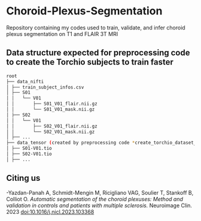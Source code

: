 # Choroid-Plexus-Segmentation
Repository containing my codes used to train, validate, and infer choroid plexus segmentation on T1 and FLAIR 3T MRI

## Data structure expected for preprocessing code to create the Torchio subjects to train faster
```bash
root
├── data_nifti
│ ├── train_subject_infos.csv
│ ├── S01
│ │   └── V01
│ │       ├── S01_V01_flair.nii.gz
│ │       └── S01_V01_mask.nii.gz
│ ├── S02
│ │   └── V01
│ │       ├── S02_V01_flair.nii.gz
│ │       └── S02_V01_mask.nii.gz
│ ├── ...
├── data_tensor (created by preprocessing code *create_torchio_dataset_from_nifti.py*)
│ ├── S01-V01.tio
│ ├── S02-V01.tio
│ ├── ...
```

## Citing us
-Yazdan-Panah A, Schmidt-Mengin M, Ricigliano VAG, Soulier T, Stankoff B, Colliot O. *Automatic segmentation of the choroid plexuses: Method and validation in controls and patients with multiple sclerosis.* Neuroimage Clin. 2023
[doi:10.1016/j.nicl.2023.103368](https://doi.org/10.1016/j.nicl.2023.103368)
